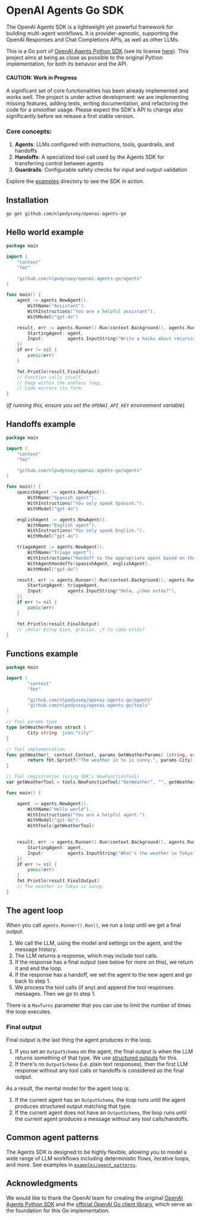 # OpenAI Agents Go SDK

The OpenAI Agents SDK is a lightweight yet powerful framework for building
multi-agent workflows. It is provider-agnostic, supporting the OpenAI Responses
and Chat Completions APIs, as well as other LLMs.

This is a Go port of [OpenAI Agents Python SDK](https://openai.github.io/openai-agents-python/)
(see its license [here](https://github.com/openai/openai-agents-python/tree/main?tab=MIT-1-ov-file#readme)).
This project aims at being as close as possible to the original Python
implementation, for both its behavior and the API. 

#### CAUTION: Work in Progress

A significant set of core functionalities has been already implemented and
works well. The project is under active development: we are implementing
missing features, adding tests, writing documentation, and refactoring the
code for a smoother usage. Please expect the SDK's API to change also
significantly before we release a first stable version.

### Core concepts:

1. **Agents**: LLMs configured with instructions, tools, guardrails, and handoffs
2. **Handoffs**: A specialized tool call used by the Agents SDK for transferring control between agents
3. **Guardrails**: Configurable safety checks for input and output validation

Explore the [examples](examples) directory to see the SDK in action.

## Installation

```
go get github.com/nlpodyssey/openai-agents-go
```

## Hello world example

```go
package main

import (
	"context"
	"fmt"

	"github.com/nlpodyssey/openai-agents-go/agents"
)

func main() {
	agent := agents.NewAgent().
        WithName("Assistant").
        WithInstructions("You are a helpful assistant").
        WithModel("gpt-4o")

	result, err := agents.Runner().Run(context.Background(), agents.RunParams{
		StartingAgent: agent,
		Input:         agents.InputString("Write a haiku about recursion in programming."),
	})
	if err != nil {
		panic(err)
	}

	fmt.Println(result.FinalOutput)
	// Function calls itself,
	// Deep within the endless loop,
	// Code mirrors its form.
}
```

(_If running this, ensure you set the `OPENAI_API_KEY` environment variable_)

## Handoffs example

```go
package main

import (
	"context"
	"fmt"

	"github.com/nlpodyssey/openai-agents-go/agents"
)

func main() {
    spanishAgent := agents.NewAgent().
        WithName("Spanish agent").
        WithInstructions("You only speak Spanish.").
        WithModel("gpt-4o")

    englishAgent := agents.NewAgent().
        WithName("English agent").
        WithInstructions("You only speak English.").
        WithModel("gpt-4o")

    triageAgent := agents.NewAgent().
        WithName("Triage agent").
        WithInstructions("Handoff to the appropriate agent based on the language of the request.").
        WithAgentHandoffs(spanishAgent, englishAgent).
        WithModel("gpt-4o")

	result, err := agents.Runner().Run(context.Background(), agents.RunParams{
		StartingAgent: triageAgent,
		Input:         agents.InputString("Hola, ¿cómo estás?"),
	})
	if err != nil {
		panic(err)
	}

	fmt.Println(result.FinalOutput)
	// ¡Hola! Estoy bien, gracias. ¿Y tú cómo estás?
}
```

## Functions example

```go
package main

import (
        "context"
        "fmt"

        "github.com/nlpodyssey/openai-agents-go/agents"
        "github.com/nlpodyssey/openai-agents-go/tools"
)

// Tool params type
type GetWeatherParams struct {
        City string `json:"city"`
}

// Tool implementation
func getWeather(_ context.Context, params GetWeatherParams) (string, error) {
        return fmt.Sprintf("The weather in %s is sunny.", params.City), nil
}

// Tool registration (using SDK's NewFunctionTool)
var getWeatherTool = tools.NewFunctionTool("GetWeather", "", getWeather)

func main() {

	agent := agents.NewAgent().
		WithName("Hello world").
		WithInstructions("You are a helpful agent.").
		WithModel("gpt-4o").
		WithTools(getWeatherTool)

	
	result, err := agents.Runner().Run(context.Background(), agents.RunParams{
		StartingAgent: agent,
		Input:         agents.InputString("What's the weather in Tokyo?"),
	})
	if err != nil {
		panic(err)
	}
	fmt.Println(result.FinalOutput)
	// The weather in Tokyo is sunny.
}
```

## The agent loop

When you call `agents.Runner().Run()`, we run a loop until we get a final output.

1. We call the LLM, using the model and settings on the agent, and the message history.
2. The LLM returns a response, which may include tool calls.
3. If the response has a final output (see below for more on this), we return it and end the loop.
4. If the response has a handoff, we set the agent to the new agent and go back to step 1.
5. We process the tool calls (if any) and append the tool responses messages. Then we go to step 1.

There is a `MaxTurns` parameter that you can use to limit the number of times the loop executes.

### Final output

Final output is the last thing the agent produces in the loop.

1.  If you set an `OutputSchema` on the agent, the final output is when the  LLM returns something of that type. We use [structured outputs](https://platform.openai.com/docs/guides/structured-outputs) for this.
2.  If there's no `OutputSchema` (i.e. plain text responses), then the first LLM response without any tool calls or handoffs is considered as the final output.

As a result, the mental model for the agent loop is:

1. If the current agent has an `OutputSchema`, the loop runs until the agent produces structured output matching that type.
2. If the current agent does not have an `OutputSchema`, the loop runs until the current agent produces a message without any tool calls/handoffs.

## Common agent patterns

The Agents SDK is designed to be highly flexible, allowing you to model a wide
range of LLM workflows including deterministic flows, iterative loops, and more.
See examples in [`examples/agent_patterns`](examples/agent_patterns).

## Acknowledgments

We would like to thank the OpenAI team for creating the original [OpenAI Agents Python SDK](https://openai.github.io/openai-agents-python/) and the [official OpenAI Go client library](https://github.com/openai/openai-go), which serve as the foundation for this Go implementation.
